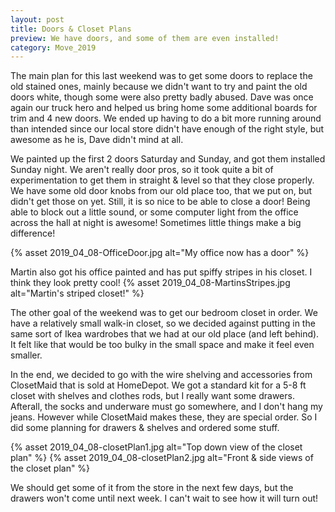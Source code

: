 ```yaml
---
layout: post
title: Doors & Closet Plans
preview: We have doors, and some of them are even installed!  
category: Move_2019
---
```


The main plan for this last weekend was to get some doors to replace the old stained ones, mainly because we didn't want to try and paint the old doors white, though some were also pretty badly abused. Dave was once again our truck hero and helped us bring home some additional boards for trim and 4 new doors. We ended up having to do a bit more running around than intended since our local store didn't have enough of the right style, but awesome as he is, Dave didn't mind at all.

We painted up the first 2 doors Saturday and Sunday, and got them installed Sunday night. We aren't really door pros, so it took quite a bit of experimentation to get them in straight & level so that they close properly. We have some old door knobs from our old place too, that we put on, but didn't get those on yet. Still, it is so nice to be able to close a door! Being able to block out a little sound, or some computer light from the office across the hall at night is awesome! Sometimes little things make a big difference!

{% asset 2019_04_08-OfficeDoor.jpg alt="My office now has a door" %}

Martin also got his office painted and has put spiffy stripes in his closet. I think they look pretty cool!
{% asset 2019_04_08-MartinsStripes.jpg alt="Martin's striped closet!" %}

The other goal of the weekend was to get our bedroom closet in order. We have a relatively small walk-in closet, so we decided against putting in the same sort of Ikea wardrobes that we had at our old place (and left behind). It felt like that would be too bulky in the small space and make it feel even smaller. 

In the end, we decided to go with the wire shelving and accessories from ClosetMaid that is sold at HomeDepot. We got a standard kit for a 5-8 ft closet with shelves and clothes rods, but I really want some drawers. Afterall, the socks and underware must go somewhere, and I don't hang my jeans. However while ClosetMaid makes these, they are special order. So I did some planning for drawers & shelves and ordered some stuff.

{% asset 2019_04_08-closetPlan1.jpg alt="Top down view of the closet plan" %}
{% asset 2019_04_08-closetPlan2.jpg alt="Front & side views of the closet plan" %}

We should get some of it from the store in the next few days, but the drawers won't come until next week. I can't wait to see how it will turn out!